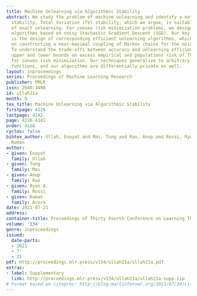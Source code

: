 ```yaml
---
title: Machine Unlearning via Algorithmic Stability
abstract: We study the problem of machine unlearning and identify a notion of algorithmic
  stability, Total Variation (TV) stability, which we argue, is suitable for the goal
  of exact unlearning. For convex risk minimization problems, we design TV-stable
  algorithms based on noisy Stochastic Gradient Descent (SGD). Our key contribution
  is the design of corresponding efficient unlearning algorithms, which are based
  on constructing a near-maximal coupling of Markov chains for the noisy SGD procedure.
  To understand the trade-offs between accuracy and unlearning efficiency, we give
  upper and lower bounds on excess empirical and populations risk of TV stable algorithms
  for convex risk minimization. Our techniques generalize to arbitrary non-convex
  functions, and our algorithms are differentially private as well.
layout: inproceedings
series: Proceedings of Machine Learning Research
publisher: PMLR
issn: 2640-3498
id: ullah21a
month: 0
tex_title: Machine Unlearning via Algorithmic Stability
firstpage: 4126
lastpage: 4142
page: 4126-4142
order: 4126
cycles: false
bibtex_author: Ullah, Enayat and Mai, Tung and Rao, Anup and Rossi, Ryan A. and Arora,
  Raman
author:
- given: Enayat
  family: Ullah
- given: Tung
  family: Mai
- given: Anup
  family: Rao
- given: Ryan A.
  family: Rossi
- given: Raman
  family: Arora
date: 2021-07-21
address:
container-title: Proceedings of Thirty Fourth Conference on Learning Theory
volume: '134'
genre: inproceedings
issued:
  date-parts:
  - 2021
  - 7
  - 21
pdf: http://proceedings.mlr.press/v134/ullah21a/ullah21a.pdf
extras: 
- label: Supplementary
  link: http://proceedings.mlr.press/v134/ullah21a/ullah21a-supp.zip
# Format based on citeproc: http://blog.martinfenner.org/2013/07/30/citeproc-yaml-for-bibliographies/
---
```

